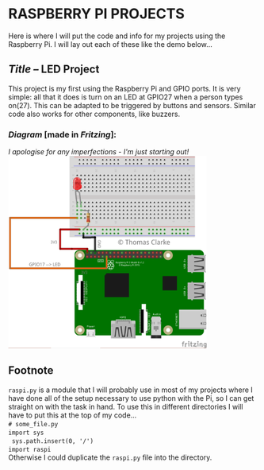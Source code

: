 # RASPBERRY PI PROJECTS
Here is where I will put the code and info for my projects using the Raspberry Pi. I will lay out each of these like the demo below...

## <i>Title –</i> LED Project
This project is my first using the Raspberry Pi and GPIO ports. It is very simple: all that it does is turn on an LED at GPIO27 when a person types on(27). This can be adapted to be triggered by buttons and sensors. Similar code also works for other components, like buzzers.

### <i>Diagram</i> [made in <i>Fritzing</i>]:
<i> I apologise for any imperfections - I'm just starting out!</i><br>
<img src="/sample/diagram1.png" length=400 width=400>

## Footnote
`raspi.py` is a module that I will probably use in most of my projects where I have done all of the setup necessary to use
python with the Pi, so I can get straight on with the task in hand. To use this in different directories I will have to put this at the top of my code...<br>
` # some_file.py `<br>
` import sys `<br>
` sys.path.insert(0, '/')`<br>
` import raspi `<br>
Otherwise I could duplicate the `raspi.py` file into the directory.
